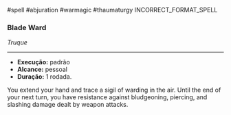 #spell #abjuration #warmagic #thaumaturgy
INCORRECT_FORMAT_SPELL
### Blade Ward
*Truque*
___
- **Execução:** padrão
- **Alcance:** pessoal
- **Duração:** 1 rodada.

You extend your hand and trace a sigil of warding in the air. Until the end of your next turn, you have resistance against bludgeoning, piercing, and slashing damage dealt by weapon attacks.
